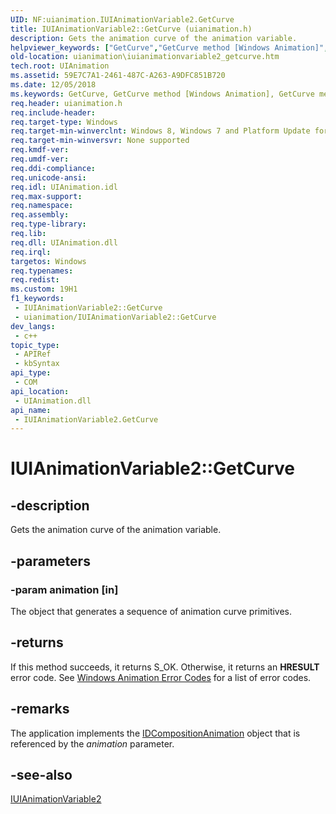 ```yaml
---
UID: NF:uianimation.IUIAnimationVariable2.GetCurve
title: IUIAnimationVariable2::GetCurve (uianimation.h)
description: Gets the animation curve of the animation variable.
helpviewer_keywords: ["GetCurve","GetCurve method [Windows Animation]","GetCurve method [Windows Animation]","IUIAnimationVariable2 interface","IUIAnimationVariable2 interface [Windows Animation]","GetCurve method","IUIAnimationVariable2.GetCurve","IUIAnimationVariable2::GetCurve","uianimation.iuianimationvariable2_getcurve","uianimation/IUIAnimationVariable2::GetCurve"]
old-location: uianimation\iuianimationvariable2_getcurve.htm
tech.root: UIAnimation
ms.assetid: 59E7C7A1-2461-487C-A263-A9DFC851B720
ms.date: 12/05/2018
ms.keywords: GetCurve, GetCurve method [Windows Animation], GetCurve method [Windows Animation],IUIAnimationVariable2 interface, IUIAnimationVariable2 interface [Windows Animation],GetCurve method, IUIAnimationVariable2.GetCurve, IUIAnimationVariable2::GetCurve, uianimation.iuianimationvariable2_getcurve, uianimation/IUIAnimationVariable2::GetCurve
req.header: uianimation.h
req.include-header: 
req.target-type: Windows
req.target-min-winverclnt: Windows 8, Windows 7 and Platform Update for Windows 7 [desktop apps \| UWP apps]
req.target-min-winversvr: None supported
req.kmdf-ver: 
req.umdf-ver: 
req.ddi-compliance: 
req.unicode-ansi: 
req.idl: UIAnimation.idl
req.max-support: 
req.namespace: 
req.assembly: 
req.type-library: 
req.lib: 
req.dll: UIAnimation.dll
req.irql: 
targetos: Windows
req.typenames: 
req.redist: 
ms.custom: 19H1
f1_keywords:
 - IUIAnimationVariable2::GetCurve
 - uianimation/IUIAnimationVariable2::GetCurve
dev_langs:
 - c++
topic_type:
 - APIRef
 - kbSyntax
api_type:
 - COM
api_location:
 - UIAnimation.dll
api_name:
 - IUIAnimationVariable2.GetCurve
---
```


# IUIAnimationVariable2::GetCurve


## -description

Gets the animation curve of the animation variable.

## -parameters

### -param animation [in]

The object that generates a sequence of animation curve primitives.

## -returns

If this method succeeds, it returns S_OK. Otherwise, it returns an  <b>HRESULT</b> error code. See <a href="https://docs.microsoft.com/windows/desktop/UIAnimation/uianimation-error-codes">Windows Animation Error Codes</a> for a list of error codes.

## -remarks

The application implements the <a href="https://docs.microsoft.com/windows/desktop/api/dcompanimation/nn-dcompanimation-idcompositionanimation">IDCompositionAnimation</a> object that is referenced by the <i>animation</i> parameter.

## -see-also

<a href="https://docs.microsoft.com/windows/desktop/api/uianimation/nn-uianimation-iuianimationvariable2">IUIAnimationVariable2</a>

